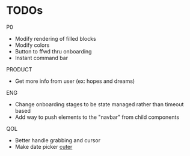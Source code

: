 # TODOs

P0

- Modify rendering of filled blocks
- Modify colors
- Button to ffwd thru onboarding
- Instant command bar

PRODUCT

- Get more info from user (ex: hopes and dreams)

ENG

- Change onboarding stages to be state managed rather than timeout based
- Add way to push elements to the "navbar" from child components

QOL

- Better handle grabbing and cursor
- Make date picker [cuter](https://github.com/dubinc/dub/blob/7abb88671d68d107004678b47fecd7f7ba40d918/apps/web/ui/modals/add-edit-link-modal/expiration-section.tsx)
